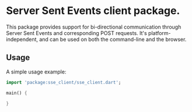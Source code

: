 # Server Sent Events client package.

This package provides support for bi-directional communication through Server Sent Events and corresponding POST requests. It's platform-independent, and can be used on both the command-line and the browser.

## Usage

A simple usage example:

```dart
import 'package:sse_client/sse_client.dart';

main() {

}
```
